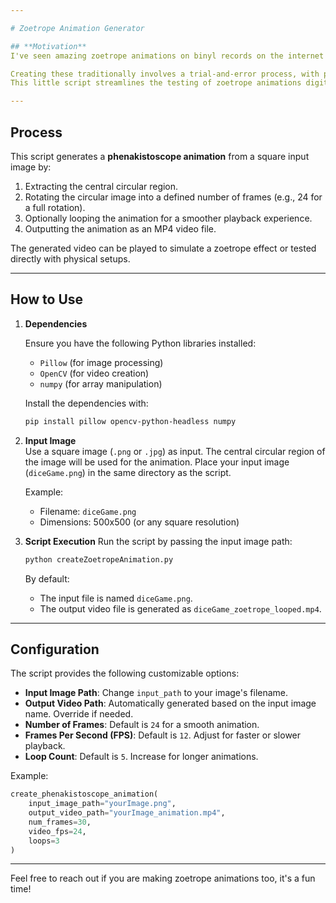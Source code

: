 ```yaml
---

# Zoetrope Animation Generator

## **Motivation**
I've seen amazing zoetrope animations on binyl records on the internet and wanted to design my own.

Creating these traditionally involves a trial-and-error process, with physical prints, rotations, and camera setups. Found the process of designing quite cumbersome. 
This little script streamlines the testing of zoetrope animations digitally, enabling faster prototyping.

---
```


## **Process**
This script generates a **phenakistoscope animation** from a square input image by:
1. Extracting the central circular region.
2. Rotating the circular image into a defined number of frames (e.g., 24 for a full rotation).
3. Optionally looping the animation for a smoother playback experience.
4. Outputting the animation as an MP4 video file.

The generated video can be played to simulate a zoetrope effect or tested directly with physical setups.

---

## **How to Use**

1. **Dependencies**  

    Ensure you have the following Python libraries installed:
    - `Pillow` (for image processing)
    - `OpenCV` (for video creation)
    - `numpy` (for array manipulation)

    Install the dependencies with:
    ```bash
    pip install pillow opencv-python-headless numpy
    ```


2. **Input Image**  
   Use a square image (`.png` or `.jpg`) as input. The central circular region of the image will be used for the animation. 
   Place your input image (`diceGame.png`) in the same directory as the script.

   Example:
   - Filename: `diceGame.png`
   - Dimensions: 500x500 (or any square resolution)

3. **Script Execution**
   Run the script by passing the input image path:
   ```bash
   python createZoetropeAnimation.py
   ```
   
   By default:
   - The input file is named `diceGame.png`.
   - The output video file is generated as `diceGame_zoetrope_looped.mp4`.

---

## **Configuration**

The script provides the following customizable options:
- **Input Image Path**: Change `input_path` to your image's filename.
- **Output Video Path**: Automatically generated based on the input image name. Override if needed.
- **Number of Frames**: Default is `24` for a smooth animation.
- **Frames Per Second (FPS)**: Default is `12`. Adjust for faster or slower playback.
- **Loop Count**: Default is `5`. Increase for longer animations.

Example:
```python
create_phenakistoscope_animation(
    input_image_path="yourImage.png",
    output_video_path="yourImage_animation.mp4",
    num_frames=30,
    video_fps=24,
    loops=3
)
```

---

Feel free to reach out if you are making zoetrope animations too, it's a fun time!